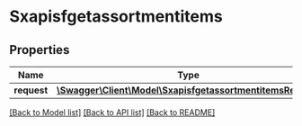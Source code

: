 # Sxapisfgetassortmentitems

## Properties
Name | Type | Description | Notes
------------ | ------------- | ------------- | -------------
**request** | [**\Swagger\Client\Model\SxapisfgetassortmentitemsRequest**](SxapisfgetassortmentitemsRequest.md) |  | [optional] 

[[Back to Model list]](../README.md#documentation-for-models) [[Back to API list]](../README.md#documentation-for-api-endpoints) [[Back to README]](../README.md)


